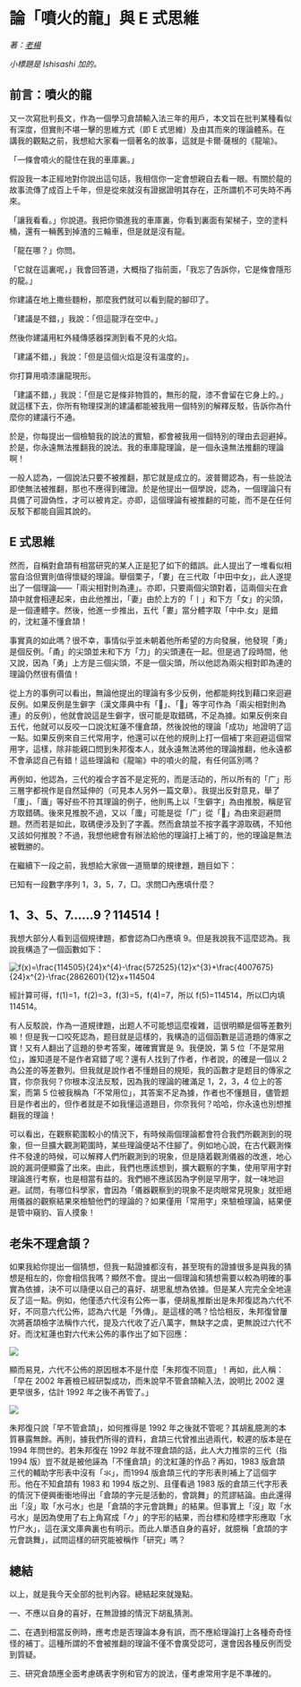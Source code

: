 # 論「噴火的龍」與 E 式思維
_著：[老楊](https://github.com/Arthurmcarthur)_

_小標題是 Ishisashi 加的。_

## 前言：噴火的龍

又一次寫批判長文，作為一個學习倉頡輸入法三年的用戶，本文旨在批判某種看似有深度，但實則不堪一擊的思維方式（即 E 式思維）及由其而來的理論體系。在講我的觀點之前，我想給大家看一個著名的故事，這就是卡爾·薩根的《龍喻》。

「一條會噴火的龍住在我的車庫裏。」

假設我一本正經地對你說出這句話，我相信你一定會想親自去看一眼。有關於龍的故事流傳了成百上千年，但是從來就沒有證据證明其存在，正所謂机不可失時不再來。

「讓我看看。」你說道。我把你領進我的車庫裏，你看到裏面有架梯子，空的塗料桶，還有一輛舊到掉渣的三輪車，但是就是沒有龍。

「龍在哪？」你問。

「它就在這裏呢，」我會回答道，大概指了指前面，「我忘了告訴你，它是條會隱形的龍。」

你建議在地上撒些麵粉，那麼我們就可以看到龍的腳印了。

「建議是不錯，」我說：「但這龍浮在空中。」

然後你建議用紅外綫傳感器探測到看不見的火焰。

「建議不錯，」我說：「但是這個火焰是沒有溫度的」。

你打算用噴漆讓龍現形。

「建議不錯，」我說：「但是它是條非物質的，無形的龍，漆不會留在它身上的。」就這樣下去，你所有物理探測的建議都能被我用一個特別的解釋反駁，告訴你為什麼你的建議行不通。

於是，你每提出一個檢驗我的說法的實驗，都會被我用一個特別的理由去迴避掉。於是，你永遠無法推翻我的說法。我的車庫龍理論，是一個永遠無法推翻的理論啊！

一般人認為，一個說法只要不被推翻，那它就是成立的。波普爾認為，有一些說法即使無法被推翻，那也不應得到確證。於是他提出一個學說，認為，一個理論只有具備了可證偽性，才可以被肯定。亦即，這個理論有被推翻的可能，而不是在任何反駁下都能自圓其說的。

## E 式思維
然而，自稱對倉頡有相當研究的某人正是犯了如下的錯誤。此人提出了一堆看似相當自洽但實則值得懷疑的理論。舉個栗子，「婁」在三代取「中田中女」，此人遂提出了一個理論——「兩尖相對則為連」。亦即，只要兩個尖頭對着，這兩個尖在倉頡中就會相連起来，由此他推出，「妻」由於上方的「丨」和下方「女」的尖頭，是一個連體字。然後，他進一步推出，五代「婁」當分體字取「中中.女」是錯的，沈紅蓮不懂倉頡！

事實真的如此嗎？很不幸，事情似乎並未朝着他所希望的方向發展，他發現「勇」是個反例。「甬」的尖頭並未和下方「力」的尖頭連在一起。但是過了段時間，他又說，因為「勇」上方是三個尖頭，不是一個尖頭，所以他認為兩尖相對即為連的理論仍然很有價值！

從上方的事例可以看出，無論他提出的理論有多少反例，他都能夠找到藉口來迴避反例。如果反例是生僻字（漢文庫典中有「𧉷」、「𨋟」等字可作為「兩尖相對則為連」的反例），他就會說這是生僻字，很可能是取錯碼，不足為據。如果反例來自五代，他就可以反咬一口說沈紅蓮不懂倉頡，然後說他的理論「成功」地證明了這一點。如果反例來自三代常用字，他還可以在他的規則上打一個補丁來迴避這個常用字，這樣，除非能親口問到朱邦復本人，就永遠無法將他的理論推翻，他永遠都不會承認自己有錯！這些理論和《龍喻》中的噴火的龍，有任何區別嗎？

再例如，他認為，三代的複合字首不是定死的，而是活动的，所以所有的「广」形三層字都視作是自然延伸的（可見本人另外一篇文章）。我提出反對意見，舉了「螷」、「蠯」等好些不符其理論的例子，他則馬上以「生僻字」為由推脫，稱是官方取錯碼。後來見推脫不過，又以「螷」可能是從「广」從「𧌠」為由來迴避問題。然而若是如此，取碼便涉及到了字義。然而倉頡並不按字義字源取碼，不知他又該如何推脫？不過，我想他總會有辦法給他的理論打上補丁的，他的理論是無法被戰勝的。

在繼續下一段之前，我想給大家做一道簡單的規律題，題目如下：

已知有一段數字序列 1，3，5，7，□。求問□內應填什麼？

## 1、3、5、7……9？114514！
我想大部分人看到這個規律題，都會認為□內應填 9。但是我說我不這麼認為。我說我構造了一個函數如下：

![f(x)=\frac{114505}{24}x^{4}-\frac{572525}{12}x^{3}+\frac{4007675}{24}x^{2}-\frac{2862601}{12}x+114504](https://latex.codecogs.com/svg.latex?f(x)=\frac{114505}{24}x^{4}-\frac{572525}{12}x^{3}+\frac{4007675}{24}x^{2}-\frac{2862601}{12}x+114504)

經計算可得，f(1)=1，f(2)=3，f(3)=5，f(4)=7，所以 f(5)=114514，所以□内填 114514。

有人反駁說，作為一道規律題，出题人不可能想這麼複雜，這很明顯是個等差數列嘛！但是我一口咬死認為，题目就是這樣的，我構造的這個函數是這道題的傳家之寶！又有人翻出了這題的參考答案，確確實實是 9。我便說，第 5 位「不是常用位」，誰知道是不是作者寫錯了呢？還有人找到了作者，作者說，的確是一個以 2 為公差的等差數列。但我就是說作者不懂題目的規矩，我的函數才是题目的傳家之寶，你奈我何？你根本沒法反駁，因為我的理論的確滿足 1，2，3，4 位上的答案，而第 5 位被我稱為「不常用位」，其答案不足為據，作者也不懂題目，儘管题目是作者出的，但作者就是不如我懂這道題目，你奈我何？哈哈，你永遠也別想推翻我的理論！

可以看出，在觀察範圍較小的情況下，有時候兩個理論都會符合我們所觀測到的現象，但一旦擴大觀測範圍時，某些理論便站不住腳了。例如地心說，在古代觀測條件不發達的時候，可以解釋人們所觀測到的現象，但是隨着觀測儀器的改進，地心說的漏洞便顯露了出來。由此，我們也應該想到，擴大觀察的字集，使用罕用字對理論進行考察，也是相當有益的。我們絕不應該因為字例是罕用字，就一味地迴避。試問，有哪位科學家，會因為「儀器觀察到的現象不是肉眼常見現象」就拒絕用儀器的觀察結果來檢驗他們的理論的？如果僅用「常用字」來驗檢理論，結果便是管中窺豹、盲人摸象！

## 老朱不理倉頡？
如果我給你提出一個猜想，但我一點證據都沒有，甚至現有的證據很多是與我的猜想是相左的，你會相信我嗎？顯然不會。提出一個理論和猜想需要以較為明確的事實為依據，決不可以隨便以自己的喜好、胡思亂想為依據。但是某人完完全全地違反了這一點。例如，他僅憑六代沒有公佈一事，便胡亂推斷出是朱邦復認為六代不好，不同意六代公佈，認為六代是「外傳」。是這樣的嗎？恰恰相反，朱邦復曾屢次將蒼頡檢字法稱作六代，提及六代收了近八萬字，無缺字之虞，更無說过六代不好。而沈紅蓮也對六代未公佈的事作出了如下回應：

![](https://img.vim-cn.com/2d/0ef72c3abc4ce554eac3c18911a3c78dfa8bec.png)

顯而易見，六代不公佈的原因根本不是什麼「朱邦復不同意」！再如，此人稱：「早在 2002 年蒼檢已經研製成功，而朱說早不管倉頡輸入法，說明比 2002 還更早很多，估計 1992 年之後不再管了。」

![](https://img.vim-cn.com/c6/50cacf7a45f8cbedbfcc81c162124bd478deca.png)

朱邦復只說「早不管倉頡」，如何推得是 1992 年之後就不管呢？其胡亂臆測的本質暴露無餘。再則，據我們所得的資料，倉頡三代曾推出過兩代，較遲的版本是在 1994 年問世的。若朱邦復在 1992 年就不理倉頡的話，此人大力推崇的三代（指 1994 版）豈不就是被他誣為「不懂倉頡」的沈紅蓮的作品？再如，1983 版倉頡三代的輔助字形表中沒有「氺」，而1994 版倉頡三代的字形表則補上了這個字形。他在不知倉頡有 1983 和 1994 版之別、且僅看過 1983 版的倉頡三代字形表的情況下便興衝衝地得出「倉頡的字元是活動的，會跳舞」的荒謬結論。由此還得出「沒」取「水弓水」也是「倉頡的字元會跳舞」的結果。但事實上「沒」取「水弓水」是因為使用了右上角寫成「𠂊」的字形的結果，而台標和陸標字形應取「水竹尸水」，這在漢文庫典裏也有明示。而此人單憑自身的喜好，就臆稱「倉頡的字元會跳舞」，試問這樣的研究能被稱作「研究」嗎？

## 總結
以上，就是我今天全部的批判內容。總結起來就幾點。

一、不應以自身的喜好，在無證據的情況下胡亂猜測。

二、在遇到相當反例時，應考虑是否理論本身有誤，而不應給理論打上各種奇奇怪怪的補丁。這種所謂的不會被推翻的理論不僅不會廣受認可，還會因各種反例而受到質疑。

三、研究倉頡應全面考慮碼表字例和官方的說法，僅考慮常用字是不準確的。
